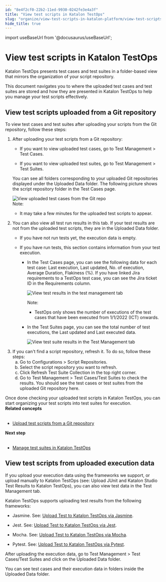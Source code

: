 ```yaml
---
id: "8e4f2cf0-22b2-11ed-9930-0242fe3e4a3f"
title: "View test scripts in Katalon TestOps"
slug: "organize/view-test-scripts-in-katalon-platform/view-test-scripts-in-katalon-testops"
hide_title: true
---
```

import useBaseUrl from '@docusaurus/useBaseUrl';


# <a id="id" class="anchor_top_offset"/><a id="ariaid-title1" class="anchor_top_offset"/>View test scripts in <span xmlns="http://www.w3.org/1999/xhtml" className="ph">Katalon TestOps</span> 

<p xmlns="http://www.w3.org/1999/xhtml" className="p"><span className="ph">Katalon TestOps</span> presents test cases and test suites in a folder-based view that   mirrors the organization of your script repository.</p> 
<p xmlns="http://www.w3.org/1999/xhtml" className="p">This document navigates you to where the uploaded test cases and test suites are stored and   how they are presented in <span className="ph">Katalon TestOps</span> to help you manage your test   scripts effectively.</p> 

## <a id="task-179" class="anchor_top_offset"/>View test scripts uploaded from a Git repository

<section xmlns="http://www.w3.org/1999/xhtml" className="section context">To view test cases and test suites after uploading your scripts from the Git repository, follow these steps:</section> 
<ol xmlns="http://www.w3.org/1999/xhtml" className="ol steps"><li className="li step stepexpand"><span className="ph cmd">After uploading your test scripts from a Git repository:</span><div className="itemgroup info"><ul className="ul"><li className="li"><p className="p">If you want to view uploaded test cases, go to <span className="ph uicontrol">Test Management</span> &gt; <span className="ph uicontrol">Test Cases</span>.</p></li><li className="li"><p className="p">If you want to view uploaded test suites, go to <span className="ph uicontrol">Test Management</span> &gt; <span className="ph uicontrol">Test Suites</span>.</p></li></ul></div><div className="itemgroup info"><p className="p">You can see all folders corresponding to your uploaded Git repositories displayed under the <span className="ph uicontrol">Uploaded Data</span> folder. The following picture shows the script repository folder in the <span className="ph uicontrol">Test Cases</span> page.</p></div><div className="itemgroup info"><img className="image" src={useBaseUrl("/c81dac50-252c-11ed-9930-0242fe3e4a3f.png")} alt="View uploaded test cases from the Git repo" /></div><div className="itemgroup info"><div className="note note note_note"><span className="note__title">Note:</span> <ul className="ul"><li className="li"><p className="p">It may take a few minutes for the uploaded test scripts to appear.</p></li></ul></div></div></li><li className="li step stepexpand"><span className="ph cmd">You can also view all test run results in this tab. If your test results are not from the uploaded test scripts, they are in the <span className="ph uicontrol">Uploaded Data</span> folder.</span><div className="itemgroup info"><ul className="ul"><li className="li"><p className="p">If you have not run tests yet, the execution data is empty.</p></li><li className="li"><p className="p">If you have run tests, this section contains information from your test execution. </p><ul className="ul"><li className="li"><p className="p">In the <span className="ph uicontrol">Test Cases</span> page, you can see the following data for each test case: <span className="ph uicontrol">Last execution</span>, <span className="ph uicontrol">Last updated</span>, <span className="ph uicontrol">No. of execution</span>, <span className="ph uicontrol">Average Duration</span>, <span className="ph uicontrol">Flakiness (%)</span>. If you have linked Jira requirements to a TestOps test case, you can see the Jira ticket ID in the <span className="ph uicontrol">Requirements</span> column.</p><p className="p"><img className="image" src={useBaseUrl("/c821cb00-252c-11ed-9930-0242fe3e4a3f.png")} alt="View test results in the test management tab" /></p><div className="p"><div className="note note note_note"><span className="note__title">Note:</span> <ul className="ul"><li className="li"><p className="p">TestOps only shows the number of executions of the test cases that have been executed from 1/1/2022 (ICT) onwards.</p></li></ul></div></div></li><li className="li"><p className="p">In the <span className="ph uicontrol">Test Suites</span> page, you can see the total number of test executions, the <span className="ph uicontrol">Last updated</span> and <span className="ph uicontrol">Last executed</span> data.</p><p className="p"><img className="image" src={useBaseUrl("/b6494930-2770-11ed-9930-0242fe3e4a3f.png")} alt="View test suite results in the Test Management tab" /></p></li></ul></li></ul></div></li><li className="li step stepexpand"><span className="ph cmd">If you can't find a script repository, refresh it. To do so, follow these steps:</span><ol type="a" className="ol substeps"><li className="li substep"><span className="ph cmd">Go to <span className="ph uicontrol">Configurations</span> &gt; <span className="ph uicontrol">Script Repositories</span>.</span></li><li className="li substep"><span className="ph cmd">Select the script repository you want to refresh.</span></li><li className="li substep"><span className="ph cmd">Click <span className="ph uicontrol">Refresh Test Suite Collection</span> in the top right corner.</span></li><li className="li substep"><span className="ph cmd">Go to <span className="ph uicontrol">Test Management</span> &gt; <span className="ph uicontrol">Test Cases</span>/<span className="ph uicontrol">Test Suites</span> to check the results. You should see the test cases or test suites from the uploaded Git repository here.</span></li></ol></li></ol> 
<section xmlns="http://www.w3.org/1999/xhtml" className="section result">Once done checking your uploaded test scripts in <span className="ph">Katalon TestOps</span>, you can start organizing your test scripts into test suites for execution.</section> 
<nav xmlns="http://www.w3.org/1999/xhtml" role="navigation" className="related-links"><div className="linklist relinfo relconcepts"><strong>Related concepts</strong><br /><br /><ul className="linklist"><li className="linklist"><a className="link" href="/docs/organize/upload-test-scripts-from-a-git-repository/upload-test-scripts-from-the-git-repository-to-testops#task-7534">Upload test scripts from a Git repository</a></li></ul></div><div className="linklist"><strong>Next step</strong><br /><br /><ul className="linklist"><li className="linklist"><a className="link" href="/docs/organize/manage-tests/test-suite/manage-test-suites-in-katalon-testops">Manage test suites in Katalon TestOps</a></li></ul></div></nav> 

## <a id="id_4" class="anchor_top_offset"/>View test scripts from uploaded execution data

<p xmlns="http://www.w3.org/1999/xhtml" className="p">If you upload your execution data using the frameworks we support, or upload manually to <span className="ph">Katalon TestOps</span> (see: Upload JUnit and Katalon Studio Test Results to Katalon TestOps), you can also view test data in the <span className="ph uicontrol">Test Management</span> tab.</p> 
<p xmlns="http://www.w3.org/1999/xhtml" className="p"><span className="ph">Katalon TestOps</span> supports uploading test results from the following frameworks:</p> 
<ul xmlns="http://www.w3.org/1999/xhtml" className="ul"><li className="li"><p className="p">Jasmine. See: <a className="xref" href="/docs/analyze/reports/upload-test-reports/upload-reports-from-other-framework/upload-test-reports-from-jasmine-to-katalon-testops">Upload Test to Katalon TestOps via Jasmine</a>.</p></li><li className="li"><p className="p">Jest. See: <a className="xref" href="/docs/analyze/reports/upload-test-reports/upload-reports-from-other-framework/upload-test-reports-from-jest-to-katalon-testops">Upload Test to Katalon TestOps via Jest</a>.</p></li><li className="li"><p className="p">Mocha. See: <a className="xref" href="/docs/analyze/reports/upload-test-reports/upload-reports-from-other-framework/upload-test-reports-from-mocha-to-katalon-testops">Upload Test to Katalon TestOps via Mocha</a>.</p></li><li className="li"><p className="p">Pytest. See: <a className="xref" href="/docs/analyze/reports/upload-test-reports/upload-reports-from-other-framework/upload-test-reports-from-pytest-to-katalon-testops">Upload Test to Katalon TestOps via Pytest</a>.</p></li></ul> 
<p xmlns="http://www.w3.org/1999/xhtml" className="p">After uploading the execution data, go to <span className="ph uicontrol">Test Management</span> &gt; <span className="ph uicontrol">Test Cases</span>/<span className="ph uicontrol">Test Suites</span> and click on the <span className="ph uicontrol">Uploaded Data</span> folder.</p> 
<p xmlns="http://www.w3.org/1999/xhtml" className="p">You can see test cases and their execution data in folders inside the <span className="ph uicontrol">Uploaded Data</span> folder.</p> 
